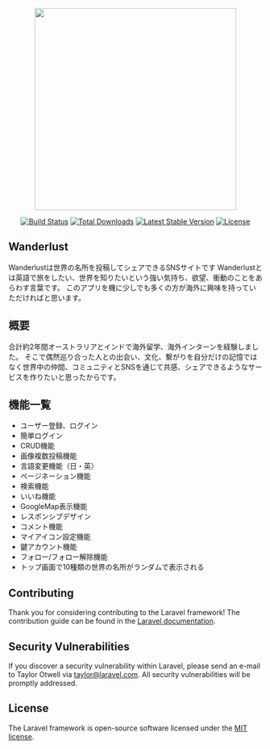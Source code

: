 <p align="center"><img src="https://res.cloudinary.com/dtfbvvkyp/image/upload/v1566331377/laravel-logolockup-cmyk-red.svg" width="400"></p>

<p align="center">
<a href="https://travis-ci.org/laravel/framework"><img src="https://travis-ci.org/laravel/framework.svg" alt="Build Status"></a>
<a href="https://packagist.org/packages/laravel/framework"><img src="https://poser.pugx.org/laravel/framework/d/total.svg" alt="Total Downloads"></a>
<a href="https://packagist.org/packages/laravel/framework"><img src="https://poser.pugx.org/laravel/framework/v/stable.svg" alt="Latest Stable Version"></a>
<a href="https://packagist.org/packages/laravel/framework"><img src="https://poser.pugx.org/laravel/framework/license.svg" alt="License"></a>
</p>

## Wanderlust

Wanderlustは世界の名所を投稿してシェアできるSNSサイトです
Wanderlustとは英語で旅をしたい、世界を知りたいという強い気持ち、欲望、衝動のことをあらわす言葉です。
このアプリを機に少しでも多くの方が海外に興味を持っていただければと思います。

## 概要

合計約2年間オーストラリアとインドで海外留学、海外インターンを経験しました。
そこで偶然巡り合った人との出会い、文化、繋がりを自分だけの記憶ではなく世界中の仲間、コミュニティとSNSを通じて共感、シェアできるようなサービスを作りたいと思ったからです。


## 機能一覧

- ユーザー登録、ログイン
- 簡単ログイン
- CRUD機能
- 画像複数投稿機能
- 言語変更機能（日・英）
- ページネーション機能
- 検索機能
- いいね機能
- GoogleMap表示機能
- レスポンシブデザイン
- コメント機能
- マイアイコン設定機能
- 鍵アカウント機能
- フォロー/フォロー解除機能
- トップ画面で10種類の世界の名所がランダムで表示される

## Contributing

Thank you for considering contributing to the Laravel framework! The contribution guide can be found in the [Laravel documentation](https://laravel.com/docs/contributions).

## Security Vulnerabilities

If you discover a security vulnerability within Laravel, please send an e-mail to Taylor Otwell via [taylor@laravel.com](mailto:taylor@laravel.com). All security vulnerabilities will be promptly addressed.

## License

The Laravel framework is open-source software licensed under the [MIT license](https://opensource.org/licenses/MIT).
